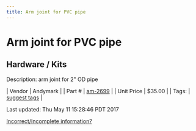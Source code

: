 ```yaml
---
title: Arm joint for PVC pipe
---
```


# Arm joint for PVC pipe
## Hardware / Kits
Description: 	arm joint for 2" OD pipe 

| Vendor | Andymark | 
| Part # | [am-2699](http://www.andymark.com/product-p/am-2699.htm) | 
| Unit Price | $35.00 | 
| Tags: | [suggest tags](https://docs.google.com/forms/d/e/1FAIpQLSeWyY8v3RgOty-MyWmh9U0iivNYN_molChYyS-0U-o-kOAv_g/viewform) | 

Last updated: Thu May 11 15:28:46 PDT 2017

 [Incorrect/Incomplete information?](https://docs.google.com/forms/d/e/1FAIpQLSeWyY8v3RgOty-MyWmh9U0iivNYN_molChYyS-0U-o-kOAv_g/viewform)